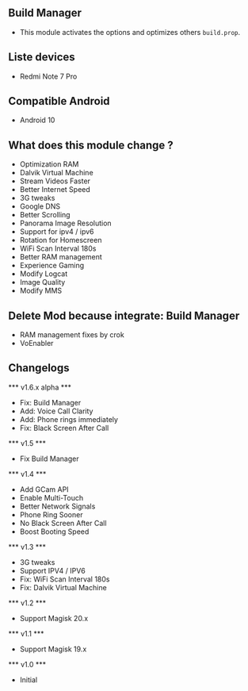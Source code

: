 ## Build Manager
* This module activates the options and optimizes others `build.prop`.

## Liste devices
* Redmi Note 7 Pro

## Compatible Android
* Android 10

## What does this module change ?
* Optimization RAM
* Dalvik Virtual Machine
* Stream Videos Faster
* Better Internet Speed
* 3G tweaks
* Google DNS
* Better Scrolling
* Panorama Image Resolution
* Support for ipv4 / ipv6
* Rotation for Homescreen
* WiFi Scan Interval 180s
* Better RAM management
* Experience Gaming
* Modify Logcat
* Image Quality
* Modify MMS 

## Delete Mod because integrate: Build Manager
* RAM management fixes by crok
* VoEnabler

## Changelogs
*** v1.6.x alpha ***
* Fix: Build Manager
* Add: Voice Call Clarity
* Add: Phone rings immediately
* Fix: Black Screen After Call

*** v1.5 ***
* Fix Build Manager

*** v1.4 ***
* Add GCam API
* Enable Multi-Touch
* Better Network Signals
* Phone Ring Sooner
* No Black Screen After Call
* Boost Booting Speed

*** v1.3 ***
* 3G tweaks
* Support IPV4 / IPV6
* Fix: WiFi Scan Interval 180s
* Fix: Dalvik Virtual Machine

*** v1.2 ***
* Support Magisk 20.x

*** v1.1 ***
* Support Magisk 19.x

*** v1.0 ***
* Initial